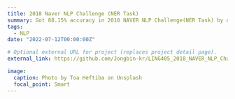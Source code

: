 ```yaml
---
title: 2018 Naver NLP Challenge (NER Task)
summary: Got 88.15% accuracy in 2018 NAVER NLP Challenge(NER Task) by using Naive Bayes Classifier based on Linguistic features.
tags:
  - NLP
date: "2022-07-12T00:00:00Z"

# Optional external URL for project (replaces project detail page).
external_link: https://github.com/Jongbin-kr/LING405_2018_NAVER_NLP_Challenge

image:
  caption: Photo by Toa Heftiba on Unsplash
  focal_point: Smart
---
```

